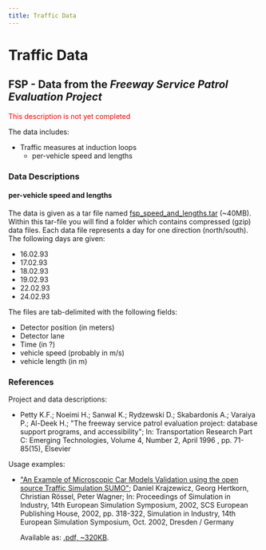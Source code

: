 ```yaml
---
title: Traffic Data
---
```


# Traffic Data

## FSP - Data from the *Freeway Service Patrol Evaluation Project*

<font color="red">This description is not yet completed</font>

The data includes:

- Traffic measures at induction loops
  - per-vehicle speed and lengths

### Data Descriptions

#### per-vehicle speed and lengths

The data is given as a tar file named
[fsp_speed_and_lengths.tar](https://prdownloads.sourceforge.net/sumo/fsp_speed_and_lengths.tar?download)
(\~40MB). Within this tar-file you will find a folder which contains
compressed (gzip) data files. Each data file represents a day for one
direction (north/south). The following days are given:

- 16.02.93
- 17.02.93
- 18.02.93
- 19.02.93
- 22.02.93
- 24.02.93

The files are tab-delimited with the following fields:

- Detector position (in meters)
- Detector lane
- Time (in ?)
- vehicle speed (probably in m/s)
- vehicle length (in m)

### References

Project and data descriptions:

- Petty K.F.; Noeimi H.; Sanwal K.; Rydzewski D.; Skabardonis A.;
  Varaiya P.; Al-Deek H.; "The freeway service patrol evaluation
  project: database support programs, and accessibility"; In:
  Transportation Research Part C: Emerging Technologies, Volume 4,
  Number 2, April 1996 , pp. 71-85(15), Elsevier

Usage examples:

- ["An Example of Microscopic Car Models Validation using the open
  source Traffic Simulation
  SUMO"](https://sumo.dlr.de/pdf/dkrajzew_ESS2002_LOG14_Validation.pdf);
  Daniel Krajzewicz, Georg Hertkorn, Christian Rössel, Peter Wagner;
  In: Proceedings of Simulation in Industry, 14th European Simulation
  Symposium, 2002, SCS European Publishing House, 2002, pp. 318-322,
  Simulation in Industry, 14th European Simulation Symposium, Oct.
  2002, Dresden / Germany
  
  Available as: [.pdf, \~320KB](https://sumo.dlr.de/pdf/dkrajzew_ESS2002_LOG14_Validation.pdf).